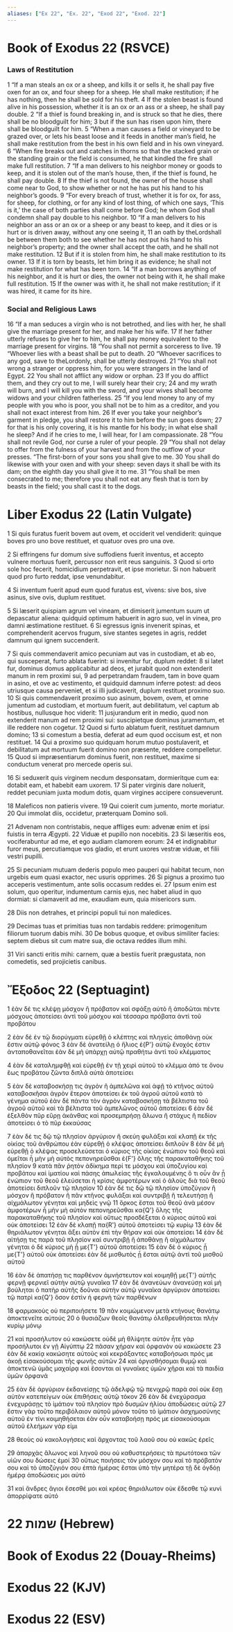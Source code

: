 ```yaml
---
aliases: ["Ex 22", "Ex. 22", "Exod 22", "Exod. 22"]
---
```



# Book of Exodus 22 (RSVCE)

### Laws of Restitution
1 “If a man steals an ox or a sheep, and kills it or sells it, he shall pay five oxen for an ox, and four sheep for a sheep. He shall make restitution; if he has nothing, then he shall be sold for his theft.
4 If the stolen beast is found alive in his possession, whether it is an ox or an ass or a sheep, he shall pay double.
2 “If a thief is found breaking in, and is struck so that he dies, there shall be no bloodguilt for him;
3 but if the sun has risen upon him, there shall be bloodguilt for him.
5 “When a man causes a field or vineyard to be grazed over, or lets his beast loose and it feeds in another man’s field, he shall make restitution from the best in his own field and in his own vineyard.
6 “When fire breaks out and catches in thorns so that the stacked grain or the standing grain or the field is consumed, he that kindled the fire shall make full restitution.
7 “If a man delivers to his neighbor money or goods to keep, and it is stolen out of the man’s house, then, if the thief is found, he shall pay double.
8 If the thief is not found, the owner of the house shall come near to God, to show whether or not he has put his hand to his neighbor’s goods.
9 “For every breach of trust, whether it is for ox, for ass, for sheep, for clothing, or for any kind of lost thing, of which one says, ‘This is it,’ the case of both parties shall come before God; he whom God shall condemn shall pay double to his neighbor.
10 “If a man delivers to his neighbor an ass or an ox or a sheep or any beast to keep, and it dies or is hurt or is driven away, without any one seeing it,
11 an oath by theLordshall be between them both to see whether he has not put his hand to his neighbor’s property; and the owner shall accept the oath, and he shall not make restitution.
12 But if it is stolen from him, he shall make restitution to its owner.
13 If it is torn by beasts, let him bring it as evidence; he shall not make restitution for what has been torn.
14 “If a man borrows anything of his neighbor, and it is hurt or dies, the owner not being with it, he shall make full restitution.
15 If the owner was with it, he shall not make restitution; if it was hired, it came for its hire.
### Social and Religious Laws
16 “If a man seduces a virgin who is not betrothed, and lies with her, he shall give the marriage present for her, and make her his wife.
17 If her father utterly refuses to give her to him, he shall pay money equivalent to the marriage present for virgins.
18 “You shall not permit a sorceress to live.
19 “Whoever lies with a beast shall be put to death.
20 “Whoever sacrifices to any god, save to theLordonly, shall be utterly destroyed.
21 “You shall not wrong a stranger or oppress him, for you were strangers in the land of Egypt.
22 You shall not afflict any widow or orphan.
23 If you do afflict them, and they cry out to me, I will surely hear their cry;
24 and my wrath will burn, and I will kill you with the sword, and your wives shall become widows and your children fatherless.
25 “If you lend money to any of my people with you who is poor, you shall not be to him as a creditor, and you shall not exact interest from him.
26 If ever you take your neighbor’s garment in pledge, you shall restore it to him before the sun goes down;
27 for that is his only covering, it is his mantle for his body; in what else shall he sleep? And if he cries to me, I will hear, for I am compassionate.
28 “You shall not revile God, nor curse a ruler of your people.
29 “You shall not delay to offer from the fulness of your harvest and from the outflow of your presses. “The first-born of your sons you shall give to me.
30 You shall do likewise with your oxen and with your sheep: seven days it shall be with its dam; on the eighth day you shall give it to me.
31 “You shall be men consecrated to me; therefore you shall not eat any flesh that is torn by beasts in the field; you shall cast it to the dogs.


# Liber Exodus 22 (Latin Vulgate)

1 Si quis furatus fuerit bovem aut ovem, et occiderit vel vendiderit: quinque boves pro uno bove restituet, et quatuor oves pro una ove.

2 Si effringens fur domum sive suffodiens fuerit inventus, et accepto vulnere mortuus fuerit, percussor non erit reus sanguinis.
3 Quod si orto sole hoc fecerit, homicidium perpetravit, et ipse morietur. Si non habuerit quod pro furto reddat, ipse venundabitur.

4 Si inventum fuerit apud eum quod furatus est, vivens: sive bos, sive asinus, sive ovis, duplum restituet.

5 Si læserit quispiam agrum vel vineam, et dimiserit jumentum suum ut depascatur aliena: quidquid optimum habuerit in agro suo, vel in vinea, pro damni æstimatione restituet.
6 Si egressus ignis invenerit spinas, et comprehenderit acervos frugum, sive stantes segetes in agris, reddet damnum qui ignem succenderit.

7 Si quis commendaverit amico pecuniam aut vas in custodiam, et ab eo, qui susceperat, furto ablata fuerint: si invenitur fur, duplum reddet:
8 si latet fur, dominus domus applicabitur ad deos, et jurabit quod non extenderit manum in rem proximi sui,
9 ad perpetrandam fraudem, tam in bove quam in asino, et ove ac vestimento, et quidquid damnum inferre potest: ad deos utriusque causa perveniet, et si illi judicaverit, duplum restituet proximo suo.
10 Si quis commendaverit proximo suo asinum, bovem, ovem, et omne jumentum ad custodiam, et mortuum fuerit, aut debilitatum, vel captum ab hostibus, nullusque hoc viderit:
11 jusjurandum erit in medio, quod non extenderit manum ad rem proximi sui: suscipietque dominus juramentum, et ille reddere non cogetur.
12 Quod si furto ablatum fuerit, restituet damnum domino;
13 si comestum a bestia, deferat ad eum quod occisum est, et non restituet.
14 Qui a proximo suo quidquam horum mutuo postulaverit, et debilitatum aut mortuum fuerit domino non præsente, reddere compelletur.
15 Quod si impræsentiarum dominus fuerit, non restituet, maxime si conductum venerat pro mercede operis sui.

16 Si seduxerit quis virginem necdum desponsatam, dormieritque cum ea: dotabit eam, et habebit eam uxorem.
17 Si pater virginis dare noluerit, reddet pecuniam juxta modum dotis, quam virgines accipere consueverunt.

18 Maleficos non patieris vivere.
19 Qui coierit cum jumento, morte moriatur.
20 Qui immolat diis, occidetur, præterquam Domino soli.

21 Advenam non contristabis, neque affliges eum: advenæ enim et ipsi fuistis in terra Ægypti.
22 Viduæ et pupillo non nocebitis.
23 Si læseritis eos, vociferabuntur ad me, et ego audiam clamorem eorum:
24 et indignabitur furor meus, percutiamque vos gladio, et erunt uxores vestræ viduæ, et filii vestri pupilli.

25 Si pecuniam mutuam dederis populo meo pauperi qui habitat tecum, non urgebis eum quasi exactor, nec usuris opprimes.
26 Si pignus a proximo tuo acceperis vestimentum, ante solis occasum reddes ei.
27 Ipsum enim est solum, quo operitur, indumentum carnis ejus, nec habet aliud in quo dormiat: si clamaverit ad me, exaudiam eum, quia misericors sum.

28 Diis non detrahes, et principi populi tui non maledices.

29 Decimas tuas et primitias tuas non tardabis reddere: primogenitum filiorum tuorum dabis mihi.
30 De bobus quoque, et ovibus similiter facies: septem diebus sit cum matre sua, die octava reddes illum mihi.

31 Viri sancti eritis mihi: carnem, quæ a bestiis fuerit prægustata, non comedetis, sed projicietis canibus.


# Ἔξοδος 22 (Septuagint)

1 ἐὰν δέ τις κλέψῃ μόσχον ἢ πρόβατον καὶ σφάξῃ αὐτὸ ἢ ἀποδῶται πέντε μόσχους ἀποτείσει ἀντὶ τοῦ μόσχου καὶ τέσσαρα πρόβατα ἀντὶ τοῦ προβάτου

2 ἐὰν δὲ ἐν τῷ διορύγματι εὑρεθῇ ὁ κλέπτης καὶ πληγεὶς ἀποθάνῃ οὐκ ἔστιν αὐτῷ φόνος
3 ἐὰν δὲ ἀνατείλῃ ὁ ἥλιος ἐ{P'} αὐτῷ ἔνοχός ἐστιν ἀνταποθανεῖται ἐὰν δὲ μὴ ὑπάρχῃ αὐτῷ πραθήτω ἀντὶ τοῦ κλέμματος

4 ἐὰν δὲ καταλημφθῇ καὶ εὑρεθῇ ἐν τῇ χειρὶ αὐτοῦ τὸ κλέμμα ἀπό τε ὄνου ἕως προβάτου ζῶντα διπλᾶ αὐτὰ ἀποτείσει

5 ἐὰν δὲ καταβοσκήσῃ τις ἀγρὸν ἢ ἀμπελῶνα καὶ ἀφῇ τὸ κτῆνος αὐτοῦ καταβοσκῆσαι ἀγρὸν ἕτερον ἀποτείσει ἐκ τοῦ ἀγροῦ αὐτοῦ κατὰ τὸ γένημα αὐτοῦ ἐὰν δὲ πάντα τὸν ἀγρὸν καταβοσκήσῃ τὰ βέλτιστα τοῦ ἀγροῦ αὐτοῦ καὶ τὰ βέλτιστα τοῦ ἀμπελῶνος αὐτοῦ ἀποτείσει
6 ἐὰν δὲ ἐξελθὸν πῦρ εὕρῃ ἀκάνθας καὶ προσεμπρήσῃ ἅλωνα ἢ στάχυς ἢ πεδίον ἀποτείσει ὁ τὸ πῦρ ἐκκαύσας

7 ἐὰν δέ τις δῷ τῷ πλησίον ἀργύριον ἢ σκεύη φυλάξαι καὶ κλαπῇ ἐκ τῆς οἰκίας τοῦ ἀνθρώπου ἐὰν εὑρεθῇ ὁ κλέψας ἀποτείσει διπλοῦν
8 ἐὰν δὲ μὴ εὑρεθῇ ὁ κλέψας προσελεύσεται ὁ κύριος τῆς οἰκίας ἐνώπιον τοῦ θεοῦ καὶ ὀμεῖται ἦ μὴν μὴ αὐτὸς πεπονηρεῦσθαι ἐ{F'} ὅλης τῆς παρακαταθήκης τοῦ πλησίον
9 κατὰ πᾶν ῥητὸν ἀδίκημα περί τε μόσχου καὶ ὑποζυγίου καὶ προβάτου καὶ ἱματίου καὶ πάσης ἀπωλείας τῆς ἐγκαλουμένης ὅ τι οὖν ἂν ᾖ ἐνώπιον τοῦ θεοῦ ἐλεύσεται ἡ κρίσις ἀμφοτέρων καὶ ὁ ἁλοὺς διὰ τοῦ θεοῦ ἀποτείσει διπλοῦν τῷ πλησίον
10 ἐὰν δέ τις δῷ τῷ πλησίον ὑποζύγιον ἢ μόσχον ἢ πρόβατον ἢ πᾶν κτῆνος φυλάξαι καὶ συντριβῇ ἢ τελευτήσῃ ἢ αἰχμάλωτον γένηται καὶ μηδεὶς γνῷ
11 ὅρκος ἔσται τοῦ θεοῦ ἀνὰ μέσον ἀμφοτέρων ἦ μὴν μὴ αὐτὸν πεπονηρεῦσθαι κα{Q'} ὅλης τῆς παρακαταθήκης τοῦ πλησίον καὶ οὕτως προσδέξεται ὁ κύριος αὐτοῦ καὶ οὐκ ἀποτείσει
12 ἐὰν δὲ κλαπῇ πα{R'} αὐτοῦ ἀποτείσει τῷ κυρίῳ
13 ἐὰν δὲ θηριάλωτον γένηται ἄξει αὐτὸν ἐπὶ τὴν θήραν καὶ οὐκ ἀποτείσει
14 ἐὰν δὲ αἰτήσῃ τις παρὰ τοῦ πλησίον καὶ συντριβῇ ἢ ἀποθάνῃ ἢ αἰχμάλωτον γένηται ὁ δὲ κύριος μὴ ᾖ με{T'} αὐτοῦ ἀποτείσει
15 ἐὰν δὲ ὁ κύριος ᾖ με{T'} αὐτοῦ οὐκ ἀποτείσει ἐὰν δὲ μισθωτὸς ᾖ ἔσται αὐτῷ ἀντὶ τοῦ μισθοῦ αὐτοῦ

16 ἐὰν δὲ ἀπατήσῃ τις παρθένον ἀμνήστευτον καὶ κοιμηθῇ με{T'} αὐτῆς φερνῇ φερνιεῖ αὐτὴν αὐτῷ γυναῖκα
17 ἐὰν δὲ ἀνανεύων ἀνανεύσῃ καὶ μὴ βούληται ὁ πατὴρ αὐτῆς δοῦναι αὐτὴν αὐτῷ γυναῖκα ἀργύριον ἀποτείσει τῷ πατρὶ κα{Q'} ὅσον ἐστὶν ἡ φερνὴ τῶν παρθένων

18 φαρμακοὺς οὐ περιποιήσετε
19 πᾶν κοιμώμενον μετὰ κτήνους θανάτῳ ἀποκτενεῖτε αὐτούς
20 ὁ θυσιάζων θεοῖς θανάτῳ ὀλεθρευθήσεται πλὴν κυρίῳ μόνῳ

21 καὶ προσήλυτον οὐ κακώσετε οὐδὲ μὴ θλίψητε αὐτόν ἦτε γὰρ προσήλυτοι ἐν γῇ Αἰγύπτῳ
22 πᾶσαν χήραν καὶ ὀρφανὸν οὐ κακώσετε
23 ἐὰν δὲ κακίᾳ κακώσητε αὐτοὺς καὶ κεκράξαντες καταβοήσωσι πρός με ἀκοῇ εἰσακούσομαι τῆς φωνῆς αὐτῶν
24 καὶ ὀργισθήσομαι θυμῷ καὶ ἀποκτενῶ ὑμᾶς μαχαίρᾳ καὶ ἔσονται αἱ γυναῖκες ὑμῶν χῆραι καὶ τὰ παιδία ὑμῶν ὀρφανά

25 ἐὰν δὲ ἀργύριον ἐκδανείσῃς τῷ ἀδελφῷ τῷ πενιχρῷ παρὰ σοί οὐκ ἔσῃ αὐτὸν κατεπείγων οὐκ ἐπιθήσεις αὐτῷ τόκον
26 ἐὰν δὲ ἐνεχύρασμα ἐνεχυράσῃς τὸ ἱμάτιον τοῦ πλησίον πρὸ δυσμῶν ἡλίου ἀποδώσεις αὐτῷ
27 ἔστιν γὰρ τοῦτο περιβόλαιον αὐτοῦ μόνον τοῦτο τὸ ἱμάτιον ἀσχημοσύνης αὐτοῦ ἐν τίνι κοιμηθήσεται ἐὰν οὖν καταβοήσῃ πρός με εἰσακούσομαι αὐτοῦ ἐλεήμων γάρ εἰμι

28 θεοὺς οὐ κακολογήσεις καὶ ἄρχοντας τοῦ λαοῦ σου οὐ κακῶς ἐρεῖς

29 ἀπαρχὰς ἅλωνος καὶ ληνοῦ σου οὐ καθυστερήσεις τὰ πρωτότοκα τῶν υἱῶν σου δώσεις ἐμοί
30 οὕτως ποιήσεις τὸν μόσχον σου καὶ τὸ πρόβατόν σου καὶ τὸ ὑποζύγιόν σου ἑπτὰ ἡμέρας ἔσται ὑπὸ τὴν μητέρα τῇ δὲ ὀγδόῃ ἡμέρᾳ ἀποδώσεις μοι αὐτό

31 καὶ ἄνδρες ἅγιοι ἔσεσθέ μοι καὶ κρέας θηριάλωτον οὐκ ἔδεσθε τῷ κυνὶ ἀπορρίψατε αὐτό


# 22 שמות (Hebrew)


# Book of Exodus 22 (Douay-Rheims)


# Exodus 22 (KJV)


# Exodus 22 (ESV)

